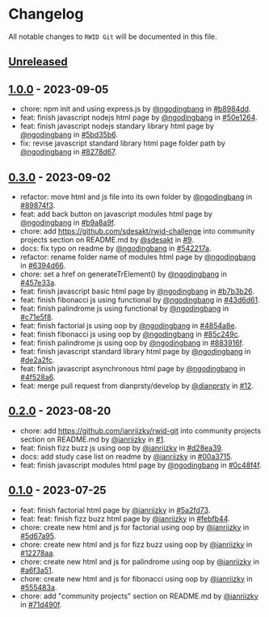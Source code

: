 # Changelog

All notable changes to `RWID Git` will be documented in this file.

## [Unreleased](https://github.com/ngodingbang/rwid-git/compare/1.0.0...develop)

## [1.0.0](https://github.com/ngodingbang/rwid-git/releases/tag/1.0.0) - 2023-09-05

- chore: npm init and using express.js by [@ngodingbang](https://github.com/ngodingbang) in [#b8984dd](https://github.com/ngodingbang/rwid-git/commit/b8984dd52101c1cf19620d4fd7fb5366224a77de).
- feat: finish javascript nodejs html page by [@ngodingbang](https://github.com/ngodingbang) in [#50e1264](https://github.com/ngodingbang/rwid-git/commit/50e12643ba8e71f49afcd381ce73864d26d5896e).
- feat: finish javascript nodejs standary library html page by [@ngodingbang](https://github.com/ngodingbang) in [#5bd35b6](https://github.com/ngodingbang/rwid-git/commit/5bd35b6f0dff0d193683bc7a6c1f510900f671f0).
- fix: revise javascript standard library html page folder path by [@ngodingbang](https://github.com/ngodingbang) in [#8278d67](https://github.com/ngodingbang/rwid-git/commit/8278d6778b9f0b6a9bd72b4c8363f5c97f745951).

## [0.3.0](https://github.com/ngodingbang/rwid-git/releases/tag/0.3.0) - 2023-09-02

- refactor: move html and js file into its own folder by [@ngodingbang](https://github.com/ngodingbang) in [#89874f3](https://github.com/ngodingbang/rwid-git/commit/89874f31acad765ef2e62d3b7ac296a150c844f3).
- feat: add back button on javascript modules html page by [@ngodingbang](https://github.com/ngodingbang) in [#b9a8a9f](https://github.com/ngodingbang/rwid-git/commit/b9a8a9ffc091ff4aa3b7c8df29f71526cd1b1afe).
- chore: add <https://github.com/sdesakt/rwid-challenge> into community projects section on README.md by [@sdesakt](https://github.com/sdesakt) in [#9](https://github.com/ngodingbang/rwid-git/pull/9).
- docs: fix typo on readme by [@ngodingbang](https://github.com/ngodingbang) in [#542217a](https://github.com/ngodingbang/rwid-git/commit/542217aa1659213f2c9d5b5c980f524d303b203e).
- refactor: rename folder name of modules html page by [@ngodingbang](https://github.com/ngodingbang) in [#6394d66](https://github.com/ngodingbang/rwid-git/commit/6394d668fb73b85193e654b983bf9aff58f3e8cf).
- chore: set a href on generateTrElement() by [@ngodingbang](https://github.com/ngodingbang) in [#457e33a](https://github.com/ngodingbang/rwid-git/commit/457e33ac67eeb8d24f9ea6c582a9aaf14fda9e38).
- feat: finish javascript basic html page by [@ngodingbang](https://github.com/ngodingbang) in [#b7b3b26](https://github.com/ngodingbang/rwid-git/commit/b7b3b26ff13d37f01acc8ba0f3cd0aac636f0e2d).
- feat: finish fibonacci js using functional by [@ngodingbang](https://github.com/ngodingbang) in [#43d6d61](https://github.com/ngodingbang/rwid-git/commit/43d6d619b5cc17050e81621e7048a8bd56d2bd58).
- feat: finish palindrome js using functional by [@ngodingbang](https://github.com/ngodingbang) in [#c71e5f8](https://github.com/ngodingbang/rwid-git/commit/c71e5f8466122f17b252e7ff37e0606acde52933).
- feat: finish factorial js using oop by [@ngodingbang](https://github.com/ngodingbang) in [#4854a8e](https://github.com/ngodingbang/rwid-git/commit/4854a8e3625450ff1f2bdfd52136dec0ddf8a6a8).
- feat: finish fibonacci js using oop by [@ngodingbang](https://github.com/ngodingbang) in [#85c249c](https://github.com/ngodingbang/rwid-git/commit/85c249cb55ec1dfeefec6d9010730933d4a67816).
- feat: finish palindrome js using oop by [@ngodingbang](https://github.com/ngodingbang) in [#883916f](https://github.com/ngodingbang/rwid-git/commit/883916f4aee173df7602358f58124d5dd870a033).
- feat: finish javascript standard library html page by [@ngodingbang](https://github.com/ngodingbang) in [#de2a2fc](https://github.com/ngodingbang/rwid-git/commit/de2a2fc1b026ff3a267ff67d9f7c97043f7e1ac1).
- feat: finish javascript asynchronous html page by [@ngodingbang](https://github.com/ngodingbang) in [#4f528a6](https://github.com/ngodingbang/rwid-git/commit/4f528a60815063629fe0bb6edcb6552541624a57).
- feat: merge pull request from dianprsty/develop by [@dianprsty](https://github.com/dianprsty) in [#12](https://github.com/ngodingbang/rwid-git/pull/12).

## [0.2.0](https://github.com/ngodingbang/rwid-git/releases/tag/0.2.0) - 2023-08-20

- chore: add <https://github.com/ianriizky/rwid-git> into community projects section on README.md by [@ianriizky](https://github.com/ianriizky) in [#1](https://github.com/ngodingbang/rwid-git/pull/1).
- feat: finish fizz buzz js using oop by [@ianriizky](https://github.com/ianriizky) in [#d28ea39](https://github.com/ngodingbang/rwid-git/commit/d28ea39efc3534b2abcf3f977fe63f8869346e84).
- docs: add study case list on readme by [@ianriizky](https://github.com/ianriizky) in [#00a3715](https://github.com/ngodingbang/rwid-git/commit/00a3715036fc9883c0ceefd0b3b5ea6b2985da09).
- feat: finish javascript modules html page by [@ngodingbang](https://github.com/ngodingbang) in [#0c48f4f](https://github.com/ngodingbang/rwid-git/commit/0c48f4f9b6a0a84525cbd32fa12ed78b8fd38ebf).

## [0.1.0](https://github.com/ngodingbang/rwid-git/releases/tag/0.1.0) - 2023-07-25

- feat: finish factorial html page by [@ianriizky](https://github.com/ianriizky) in [#5a2fd73](https://github.com/ngodingbang/rwid-git/commit/5a2fd73cfc8791066789d3e760504f730b9640a5).
- feat: feat: finish fizz buzz html page by [@ianriizky](https://github.com/ianriizky) in [#febfb44](https://github.com/ngodingbang/rwid-git/commit/febfb44a87653075d6f103f8d4f27390cc49fdf7).
- chore: create new html and js for factorial using oop by [@ianriizky](https://github.com/ianriizky) in [#5d67a95](https://github.com/ngodingbang/rwid-git/commit/5d67a958f3c1c9c599814cbb9821da7f8b8f6614).
- chore: create new html and js for fizz buzz using oop by [@ianriizky](https://github.com/ianriizky) in [#12278aa](https://github.com/ngodingbang/rwid-git/commit/12278aab3f6699b6eef7978cd6ca86ee461b0c74).
- chore: create new html and js for palindrome using oop by [@ianriizky](https://github.com/ianriizky) in [#a6f3a51](https://github.com/ngodingbang/rwid-git/commit/a6f3a5178f8b78ac0362f0f1cac1b381d67fff14).
- chore: create new html and js for fibonacci using oop by [@ianriizky](https://github.com/ianriizky) in [#555483a](https://github.com/ngodingbang/rwid-git/commit/555483a0aa18a9b97d0e5ff2846c94846979b1cd).
- chore: add "community projects" section on README.md by [@ianriizky](https://github.com/ianriizky) in [#71d490f](https://github.com/ngodingbang/rwid-git/commit/71d490f420152ed1098ba3d30936767bc5e01519).
